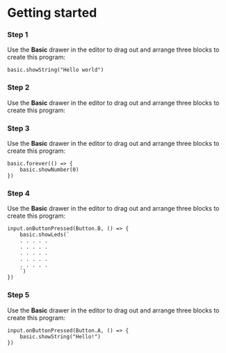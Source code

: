 # Getting started

### Step 1

Use the **Basic** drawer in the editor
to drag out and arrange three blocks to create this program:

```block
basic.showString("Hello world")
```

### Step 2

Use the **Basic** drawer in the editor
to drag out and arrange three blocks to create this program:

### Step 3

Use the **Basic** drawer in the editor
to drag out and arrange three blocks to create this program:

```block
basic.forever(() => {
    basic.showNumber(0)
})
```
### Step 4

Use the **Basic** drawer in the editor
to drag out and arrange three blocks to create this program:

```block
input.onButtonPressed(Button.B, () => {
    basic.showLeds(`
    . . . . .
    . . . . .
    . . . . .
    . . . . .
    . . . . .
    `)
})
```

### Step 5

Use the **Basic** drawer in the editor
to drag out and arrange three blocks to create this program:

```block
input.onButtonPressed(Button.A, () => {
    basic.showString("Hello!")
})
```

